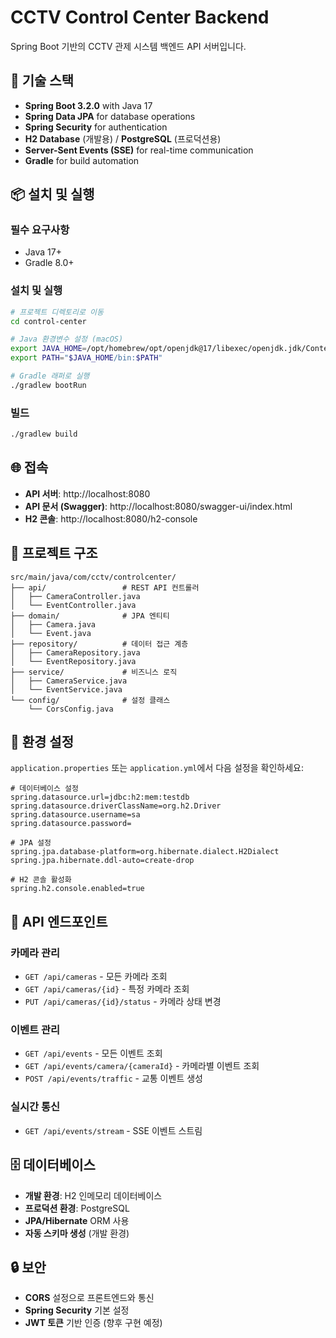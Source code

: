 # CCTV Control Center Backend

Spring Boot 기반의 CCTV 관제 시스템 백엔드 API 서버입니다.

## 🚀 기술 스택

- **Spring Boot 3.2.0** with Java 17
- **Spring Data JPA** for database operations
- **Spring Security** for authentication
- **H2 Database** (개발용) / **PostgreSQL** (프로덕션용)
- **Server-Sent Events (SSE)** for real-time communication
- **Gradle** for build automation

## 📦 설치 및 실행

### 필수 요구사항
- Java 17+
- Gradle 8.0+

### 설치 및 실행
```bash
# 프로젝트 디렉토리로 이동
cd control-center

# Java 환경변수 설정 (macOS)
export JAVA_HOME=/opt/homebrew/opt/openjdk@17/libexec/openjdk.jdk/Contents/Home
export PATH="$JAVA_HOME/bin:$PATH"

# Gradle 래퍼로 실행
./gradlew bootRun
```

### 빌드
```bash
./gradlew build
```

## 🌐 접속

- **API 서버**: http://localhost:8080
- **API 문서 (Swagger)**: http://localhost:8080/swagger-ui/index.html
- **H2 콘솔**: http://localhost:8080/h2-console

## 📁 프로젝트 구조

```
src/main/java/com/cctv/controlcenter/
├── api/                 # REST API 컨트롤러
│   ├── CameraController.java
│   └── EventController.java
├── domain/              # JPA 엔티티
│   ├── Camera.java
│   └── Event.java
├── repository/          # 데이터 접근 계층
│   ├── CameraRepository.java
│   └── EventRepository.java
├── service/             # 비즈니스 로직
│   ├── CameraService.java
│   └── EventService.java
└── config/              # 설정 클래스
    └── CorsConfig.java
```

## 🔧 환경 설정

`application.properties` 또는 `application.yml`에서 다음 설정을 확인하세요:

```properties
# 데이터베이스 설정
spring.datasource.url=jdbc:h2:mem:testdb
spring.datasource.driverClassName=org.h2.Driver
spring.datasource.username=sa
spring.datasource.password=

# JPA 설정
spring.jpa.database-platform=org.hibernate.dialect.H2Dialect
spring.jpa.hibernate.ddl-auto=create-drop

# H2 콘솔 활성화
spring.h2.console.enabled=true
```

## 📡 API 엔드포인트

### 카메라 관리
- `GET /api/cameras` - 모든 카메라 조회
- `GET /api/cameras/{id}` - 특정 카메라 조회
- `PUT /api/cameras/{id}/status` - 카메라 상태 변경

### 이벤트 관리
- `GET /api/events` - 모든 이벤트 조회
- `GET /api/events/camera/{cameraId}` - 카메라별 이벤트 조회
- `POST /api/events/traffic` - 교통 이벤트 생성

### 실시간 통신
- `GET /api/events/stream` - SSE 이벤트 스트림

## 🗄️ 데이터베이스

- **개발 환경**: H2 인메모리 데이터베이스
- **프로덕션 환경**: PostgreSQL
- **JPA/Hibernate** ORM 사용
- **자동 스키마 생성** (개발 환경)

## 🔒 보안

- **CORS** 설정으로 프론트엔드와 통신
- **Spring Security** 기본 설정
- **JWT 토큰** 기반 인증 (향후 구현 예정)
